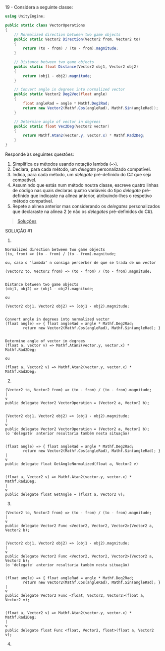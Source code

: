 19 - Considera a seguinte classe:

```cs
using UnityEngine;

public static class VectorOperations
{
    // Normalized direction between two game objects
    public static Vector2 Direction(Vector2 from, Vector2 to)
    {
        return (to - from) / (to - from).magnitude;
    }

    // Distance between two game objects
    public static float Distance(Vector2 obj1, Vector2 obj2)
    {
        return (obj1 - obj2).magnitude;
    }

    // Convert angle in degrees into normalized vector
    public static Vector2 Deg2Vec(float angle)
    {
        float angleRad = angle * Mathf.Deg2Rad;
        return new Vector2(Mathf.Cos(angleRad), Mathf.Sin(angleRad));
    }

    // Determine angle of vector in degrees
    public static float Vec2Deg(Vector2 vector)
    {
        return Mathf.Atan2(vector.y, vector.x) * Mathf.Rad2Deg;
    }
}
```

Responde às seguintes questões:

1. Simplifica os métodos usando notação lambda (`=>`).
2. Declara, para cada método, um _delegate_ personalizado compatível.
3. Indica, para cada método, um _delegate_ pré-definido do C# que seja
   compatível.
4. Assumindo que estás num método noutra classe, escreve quatro linhas de
   código nas quais declaras quatro variáveis do tipo _delegate_ pré-definido
   que indicaste na alínea anterior, atribuindo-lhes o respetivo método
   compatível.
5. Repete a alínea anterior mas considerando os _delegates_ personalizados que
   declaraste na alínea 2 (e não os _delegates_ pré-definidos do C#).

> [Soluções](../solucoes/02/019.md)

SOLUÇÃO #1

1.

    Normalized direction between two game objects
    (to, from) => (to - from) / (to - from).magnitude;

    ou, caso o 'lambda' n consiga percerber de que se trada de um vector

    (Vector2 to, Vector2 from) => (to - from) / (to - from).magnitude;


    Distance between two game objects
    (obj1, obj2) => (obj1 - obj2).magnitude;

    ou

    (Vector2 obj1, Vector2 obj2) => (obj1 - obj2).magnitude;


    Convert angle in degrees into normalized vector
    (float angle) => { float angleRad = angle * Mathf.Deg2Rad;
            return new Vector2(Mathf.Cos(angleRad), Mathf.Sin(angleRad); }


    Determine angle of vector in degrees
    (float a, vector v) => Mathf.Atan2(vector.y, vector.x) * Mathf.Rad2Deg;

    ou

    (float a, Vector2 v) => Mathf.Atan2(vector.y, vector.x) * Mathf.Rad2Deg;


2.

    (Vector2 to, Vector2 from) => (to - from) / (to - from).magnitude;
    |
    v  
    public delegate Vector2 VectorOperation = (Vector2 a, Vector2 b);


    (Vector2 obj1, Vector2 obj2) => (obj1 - obj2).magnitude;
    |
    v  
    public delegate Vector2 VectorOperation = (Vector2 a, Vector2 b);
    (o 'delegate' anterior resultaria também nesta situação)


    (float angle) => { float angleRad = angle * Mathf.Deg2Rad;
            return new Vector2(Mathf.Cos(angleRad), Mathf.Sin(angleRad); }
    |
    v
    public delegate float GetAngleNormalized(float a, Vector2 v)


    (float a, Vector2 v) => Mathf.Atan2(vector.y, vector.x) * Mathf.Rad2Deg;
    |
    v  
    public delegate float GetAngle = (float a, Vector2 v);


3.

    (Vector2 to, Vector2 from) => (to - from) / (to - from).magnitude;
    |
    v  
    public delegate Vector2 Func <Vector2, Vector2, Vector2>(Vector2 a, Vector2 b);


    (Vector2 obj1, Vector2 obj2) => (obj1 - obj2).magnitude;
    |
    v  
    public delegate Vector2 Func <Vector2, Vector2, Vector2>(Vector2 a, Vector2 b);
    (o 'delegate' anterior resultaria também nesta situação)


    (float angle) => { float angleRad = angle * Mathf.Deg2Rad;
            return new Vector2(Mathf.Cos(angleRad), Mathf.Sin(angleRad); }
    |
    v
    public delegate Vector2 Func <float, Vector2, Vector2>(float a, Vector2 v);


    (float a, Vector2 v) => Mathf.Atan2(vector.y, vector.x) * Mathf.Rad2Deg;
    |
    v  
    public delegate float Func <float, Vector2, float>(float a, Vector2 v);


4.

